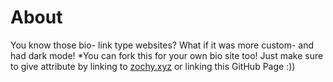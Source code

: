 # About

You know those bio- link type websites? What if it was more custom- and had dark mode!
\*You can fork this for your own bio site too! Just make sure to give attribute by linking to [zochy.xyz](https://zochy.xyz) or linking this GitHub Page :))
